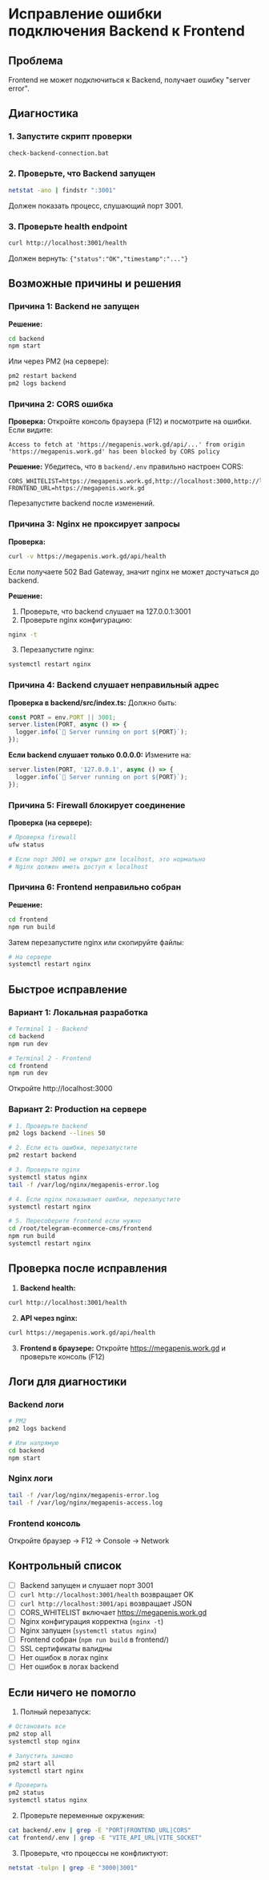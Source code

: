 # Исправление ошибки подключения Backend к Frontend

## Проблема
Frontend не может подключиться к Backend, получает ошибку "server error".

## Диагностика

### 1. Запустите скрипт проверки
```bash
check-backend-connection.bat
```

### 2. Проверьте, что Backend запущен
```bash
netstat -ano | findstr ":3001"
```

Должен показать процесс, слушающий порт 3001.

### 3. Проверьте health endpoint
```bash
curl http://localhost:3001/health
```

Должен вернуть: `{"status":"OK","timestamp":"..."}`

## Возможные причины и решения

### Причина 1: Backend не запущен

**Решение:**
```bash
cd backend
npm start
```

Или через PM2 (на сервере):
```bash
pm2 restart backend
pm2 logs backend
```

### Причина 2: CORS ошибка

**Проверка:**
Откройте консоль браузера (F12) и посмотрите на ошибки. Если видите:
```
Access to fetch at 'https://megapenis.work.gd/api/...' from origin 'https://megapenis.work.gd' has been blocked by CORS policy
```

**Решение:**
Убедитесь, что в `backend/.env` правильно настроен CORS:
```env
CORS_WHITELIST=https://megapenis.work.gd,http://localhost:3000,http://localhost:5173
FRONTEND_URL=https://megapenis.work.gd
```

Перезапустите backend после изменений.

### Причина 3: Nginx не проксирует запросы

**Проверка:**
```bash
curl -v https://megapenis.work.gd/api/health
```

Если получаете 502 Bad Gateway, значит nginx не может достучаться до backend.

**Решение:**
1. Проверьте, что backend слушает на 127.0.0.1:3001
2. Проверьте nginx конфигурацию:
```bash
nginx -t
```
3. Перезапустите nginx:
```bash
systemctl restart nginx
```

### Причина 4: Backend слушает неправильный адрес

**Проверка в backend/src/index.ts:**
Должно быть:
```typescript
const PORT = env.PORT || 3001;
server.listen(PORT, async () => {
  logger.info(`🚀 Server running on port ${PORT}`);
});
```

**Если backend слушает только 0.0.0.0:**
Измените на:
```typescript
server.listen(PORT, '127.0.0.1', async () => {
  logger.info(`🚀 Server running on port ${PORT}`);
});
```

### Причина 5: Firewall блокирует соединение

**Проверка (на сервере):**
```bash
# Проверка firewall
ufw status

# Если порт 3001 не открыт для localhost, это нормально
# Nginx должен иметь доступ к localhost
```

### Причина 6: Frontend неправильно собран

**Решение:**
```bash
cd frontend
npm run build
```

Затем перезапустите nginx или скопируйте файлы:
```bash
# На сервере
systemctl restart nginx
```

## Быстрое исправление

### Вариант 1: Локальная разработка
```bash
# Terminal 1 - Backend
cd backend
npm run dev

# Terminal 2 - Frontend
cd frontend
npm run dev
```

Откройте http://localhost:3000

### Вариант 2: Production на сервере

```bash
# 1. Проверьте backend
pm2 logs backend --lines 50

# 2. Если есть ошибки, перезапустите
pm2 restart backend

# 3. Проверьте nginx
systemctl status nginx
tail -f /var/log/nginx/megapenis-error.log

# 4. Если nginx показывает ошибки, перезапустите
systemctl restart nginx

# 5. Пересоберите frontend если нужно
cd /root/telegram-ecommerce-cms/frontend
npm run build
systemctl restart nginx
```

## Проверка после исправления

1. **Backend health:**
```bash
curl http://localhost:3001/health
```

2. **API через nginx:**
```bash
curl https://megapenis.work.gd/api/health
```

3. **Frontend в браузере:**
Откройте https://megapenis.work.gd и проверьте консоль (F12)

## Логи для диагностики

### Backend логи
```bash
# PM2
pm2 logs backend

# Или напрямую
cd backend
npm start
```

### Nginx логи
```bash
tail -f /var/log/nginx/megapenis-error.log
tail -f /var/log/nginx/megapenis-access.log
```

### Frontend консоль
Откройте браузер → F12 → Console → Network

## Контрольный список

- [ ] Backend запущен и слушает порт 3001
- [ ] `curl http://localhost:3001/health` возвращает OK
- [ ] `curl http://localhost:3001/api` возвращает JSON
- [ ] CORS_WHITELIST включает https://megapenis.work.gd
- [ ] Nginx конфигурация корректна (`nginx -t`)
- [ ] Nginx запущен (`systemctl status nginx`)
- [ ] Frontend собран (`npm run build` в frontend/)
- [ ] SSL сертификаты валидны
- [ ] Нет ошибок в логах nginx
- [ ] Нет ошибок в логах backend

## Если ничего не помогло

1. Полный перезапуск:
```bash
# Остановить все
pm2 stop all
systemctl stop nginx

# Запустить заново
pm2 start all
systemctl start nginx

# Проверить
pm2 status
systemctl status nginx
```

2. Проверьте переменные окружения:
```bash
cat backend/.env | grep -E "PORT|FRONTEND_URL|CORS"
cat frontend/.env | grep -E "VITE_API_URL|VITE_SOCKET"
```

3. Проверьте, что процессы не конфликтуют:
```bash
netstat -tulpn | grep -E "3000|3001"
```
